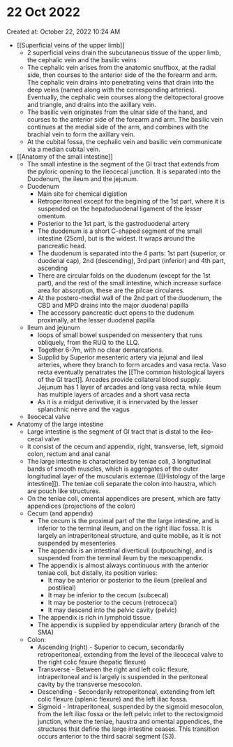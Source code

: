# 22 Oct 2022

Created at: October 22, 2022 10:24 AM

- [[Superficial veins of the upper limb]]
    - 2 superficial veins drain the subcutaneous tissue of the upper limb, the cephalic vein and the basilic veins
    - The cephalic vein arises from the anatomic snuffbox, at the radial side, then courses to the anterior side of the the forearm and arm. The cephalic vein drains into penetrating veins that drain into the deep veins (named along with the corresponding arteries). Eventually, the cephalic vein courses along the deltopectoral groove and triangle, and drains into the axillary vein.
    - The basilic vein originates from the ulnar side of the hand, and courses to the anterior side of the forearm and arm. The basilic vein continues at the medial side of the arm, and combines with the brachial vein to form the axillary vein.
    - At the cubital fossa, the cephalic vein and basilic vein communicate via a median cubital vein.
- [[Anatomy of the small intestine]]
    - The small intestine is the segment of the GI tract that extends from the pyloric opening to the ileocecal junction. It is separated into the Duodenum, the ileum and the jejunum.
    - Duodenum
        - Main site for chemical digistion
        - Retroperitoneal except for the begining of the 1st part, where it is suspended on the hepatoduodenal ligament of the lesser omentum.
        - Posterior to the 1st part, is the gastroduodenal artery
        - The duodenum is a short C-shaped segment of the small intestine (25cm), but is the widest. It wraps around the pancreatic head.
        - The duodenum is separated into the 4 parts: 1st part (superior, or duodenal cap), 2nd (descending), 3rd part (inferior) and 4th part, ascending
        - There are circular folds on the duodenum (except for the 1st part), and the rest of the small intestine, which increase surface area for absorption, these are the pilcae circulares.
        - At the postero-medial wall of the 2nd part of the duodenum, the CBD and MPD drains into the major duodenal papilla
        - The accessory pancreatic duct opens to the dudenum proximally, at the lesser duodenal papilla
    - Ileum and jejunum
        - loops of small bowel suspended on messentery that runs obliquely, from the RUQ to the LLQ.
        - Together 6-7m, with no clear demarcations.
        - Supplid by Superior mesenteric artery via jejunal and ileal arteries, where they branch to form arcades and vasa recta. Vaso recta eventually penatrates the [[The common histological layers of the GI tract]]. Arcades provide collateral blood supply. Jejunum has 1 layer of arcades and long vasa recta, while ileum has multiple layers of arcades and a short vasa recta
        - As it is a midgut derivative, it is innervated by the lesser splanchnic nerve and the vagus
    - Ileocecal valve
- Anatomy of the large intestine
    - Large intestine is the segment of GI tract that is distal to the ileo-cecal valve
    - It consist of the cecum and appendix, right, transverse, left, sigmoid colon, rectum and anal canal
    - The large intestine is characterised by teniae coli, 3 longitudinal bands of smooth muscles, which is aggregates of the outer longitudinal layer of the muscularis externae ([[Histology of the large intestine]]). The teniae coli separate the colon into haustra, which are pouch like structures.
    - On the teniae coli, omental appendices are present, which are  fatty appendices (projections of the colon)
    - Cecum (and appendix)
        - The cecum is the proximal part of the the large intestine, and is inferior to the terminal ileum, and on the right iliac fossa. It is largely an intraperitoneal structure, and quite mobile, as it is not suspended by mesenteries
        - The appendix is an intestinal diverticuli (outpouching), and is suspended from the terminal ileum by the mesoappendix.
        - The appendix is almost always continuous with the anterior teniae coli, but distally, its position varies:
            - It may be anterior or posterior to the ileum (preileal and postilieal)
            - It may be inferior to the cecum (subcecal)
            - It may be posterior to the cecum (retrocecal)
            - It may descend into the pelvic cavity (pelvic)
        - The appendix is rich in lymphoid tissue.
        - The appendix is supplied by appendicular artery (branch of the SMA)
    - Colon:
        - Ascending (right) - Superior to cecum, secondarily retroperitoneal, extending from the level of the ileocecal valve to the right colic fexure (hepatic flexure)
        - Transverse - Between the right and left colic flexure, intraperitoneal and is largely is suspended in the peritoneal cavity by the transverse mesocolon.
        - Descending - Secondarily retroperitoneal, extending from left colic flexure (splenic flexure) and the left iliac fossa.
        - Sigmoid - Intraperitoneal, suspended by the sigmoid mesocolon, from the left iliac fossa or the left pelvic inlet to the rectosigmoid junction, where the teniae, haustra and omental appendices, the structures that define the large intestine ceases. This transition occurs anterior to the third sacral segment (S3).